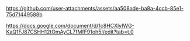 https://github.com/user-attachments/assets/aa508ade-ba8a-4ccb-85e1-75d71449588b

https://docs.google.com/document/d/1c8HCXlyIWG-KaQ1FJ87CSHH12tOmAyCL7fMfF91oh5I/edit?tab=t.0 
